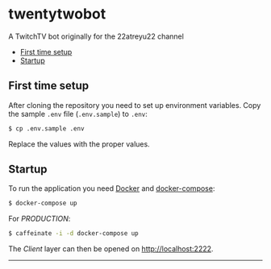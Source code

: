# twentytwobot

A TwitchTV bot originally for the 22atreyu22 channel

* [First time setup][]
* [Startup][]

## First time setup
[First time setup]: #first-time-setup

After cloning the repository you need to set up environment variables. Copy the
sample `.env` file (`.env.sample`) to `.env`:

```sh
$ cp .env.sample .env
```

Replace the values with the proper values.

## Startup
[Startup]: #startup

To run the application you need [Docker][] and [docker-compose][]:

```sh
$ docker-compose up
```

For _PRODUCTION_:

```sh
$ caffeinate -i -d docker-compose up
```

The _Client_ layer can then be opened on [http://localhost:2222][].

---

[Docker]: https://www.docker.com/
[docker-compose]: https://docs.docker.com/compose/
[http://localhost:2222]: http://localhost:2222
